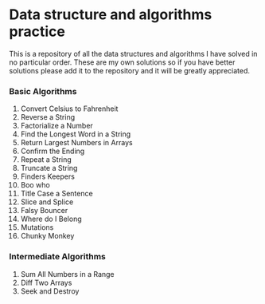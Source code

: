 # Data structure and algorithms practice

This is a repository of all the data structures and algorithms I have solved in no particular order. These are my own solutions so if you have better solutions please add it to the repository and it will be greatly appreciated.

### Basic Algorithms
1. Convert Celsius to Fahrenheit
2. Reverse a String
3. Factorialize a Number
4. Find the Longest Word in a String
5. Return Largest Numbers in Arrays
6. Confirm the Ending
7. Repeat a String 
8. Truncate a String
9. Finders Keepers
10. Boo who
11. Title Case a Sentence
12. Slice and Splice
13. Falsy Bouncer
14. Where do I Belong
15. Mutations
16. Chunky Monkey

### Intermediate Algorithms
1. Sum All Numbers in a Range
2. Diff Two Arrays
3. Seek and Destroy

